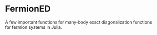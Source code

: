 # FermionED
A few important functions for many-body exact diagonalization functions for fermion systems in Julia.
